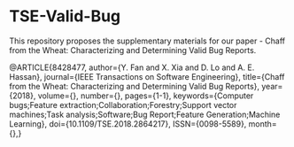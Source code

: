 # TSE-Valid-Bug
This repository proposes the supplementary materials for our paper - Chaff from the Wheat: Characterizing and Determining Valid Bug Reports.

@ARTICLE{8428477, 
author={Y. Fan and X. Xia and D. Lo and A. E. Hassan}, 
journal={IEEE Transactions on Software Engineering}, 
title={Chaff from the Wheat: Characterizing and Determining Valid Bug Reports}, 
year={2018}, 
volume={}, 
number={}, 
pages={1-1}, 
keywords={Computer bugs;Feature extraction;Collaboration;Forestry;Support vector machines;Task analysis;Software;Bug Report;Feature Generation;Machine Learning}, 
doi={10.1109/TSE.2018.2864217}, 
ISSN={0098-5589}, 
month={},}
